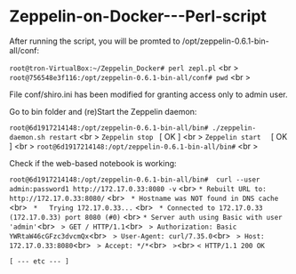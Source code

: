 # Zeppelin-on-Docker---Perl-script


After running the script, you will be promted to /opt/zeppelin-0.6.1-bin-all/conf:

``root@tron-VirtualBox:~/Zeppelin_Docker# perl zepl.pl`` <br \>
``root@756548e3f116:/opt/zeppelin-0.6.1-bin-all/conf# pwd`` <br \>


File conf/shiro.ini has been modified  for granting access only to admin user.

Go to bin folder and (re)Start the Zeppelin daemon:

``root@6d1917214148:/opt/zeppelin-0.6.1-bin-all/bin# ./zeppelin-daemon.sh restart``  <br \>
``Zeppelin stop ``                                             [  OK  ]  <br \>
``Zeppelin start  ``                                           [  OK  ] <br \>
``root@6d1917214148:/opt/zeppelin-0.6.1-bin-all/bin#``  <br \>

Check if the web-based notebook is working:

``root@6d1917214148:/opt/zeppelin-0.6.1-bin-all/bin#  curl --user admin:password1 http://172.17.0.33:8080 -v`` <br\> 
`` * Rebuilt URL to: http://172.17.0.33:8080/ `` <br\> 
`` * Hostname was NOT found in DNS cache`` <br\> 
`` *   Trying 172.17.0.33...`` <br\> 
`` * Connected to 172.17.0.33 (172.17.0.33) port 8080 (#0)`` <br\> 
`` * Server auth using Basic with user 'admin' ``<br\> 
`` > GET / HTTP/1.1``<br\> 
`` > Authorization: Basic YWRtaW46cGFzc3dvcmQx``<br\> 
`` > User-Agent: curl/7.35.0``<br\> 
`` > Host: 172.17.0.33:8080``<br\> 
`` > Accept: */*``<br\> 
`` >``<br\> 
`` < HTTP/1.1 200 OK ``       

``[ --- etc --- ]`` 
